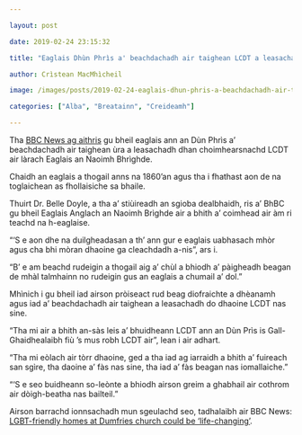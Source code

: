 ```yaml
---

layout: post

date: 2019-02-24 23:15:32

title: "Eaglais Dhùn Phrìs a' beachdachadh air taighean LCDT a leasachadh"

author: Crìstean MacMhìcheil

image: /images/posts/2019-02-24-eaglais-dhun-phris-a-beachdachadh-air-taighean-lgbt-a-leasachadh.webp

categories: ["Alba", "Breatainn", "Creideamh"]

---
```


Tha [BBC News ag aithris](https://www.bbc.co.uk/news/uk-scotland-south-scotland-47291707) gu bheil eaglais ann an Dùn Phrìs a’ beachdachadh air taighean ùra a leasachadh dhan choimhearsnachd LCDT air làrach Eaglais an Naoimh Bhrìghde.

Chaidh an eaglais a thogail anns na 1860’an agus tha i fhathast aon de na toglaichean as fhollaisiche sa bhaile.

Thuirt Dr. Belle Doyle, a tha a’ stiùireadh an sgioba dealbhaidh, ris a’ BhBC gu bheil Eaglais Anglach an Naoimh Brìghde air a bhith a’ coimhead air àm ri teachd na h-eaglaise.

“‘S e aon dhe na duilgheadasan a th’ ann gur e eaglais uabhasach mhòr agus cha bhi mòran dhaoine ga cleachdadh a-nis”, ars i.

“B’ e am beachd rudeigin a thogail aig a’ chùl a bhiodh a’ pàigheadh beagan de mhàl talmhainn no rudeigin gus an eaglais a chumail a’ dol.”

Mhìnich i gu bheil iad airson pròiseact rud beag diofraichte a dhèanamh agus iad a’ beachdachadh air taighean a leasachadh do dhaoine LCDT nas sine.

“Tha mi air a bhith an-sàs leis a’ bhuidheann LCDT ann an Dùn Prìs is Gall-Ghaidhealaibh fiù ’s mus robh LCDT air”, lean i air adhart.

“Tha mi eòlach air tòrr dhaoine, ged a tha iad ag iarraidh a bhith a’ fuireach san sgìre, tha daoine a’ fàs nas sine, tha iad a’ fàs beagan nas iomallaiche.”

“‘S e seo buidheann so-leònte a bhiodh airson greim a ghabhail air cothrom air dòigh-beatha nas bailteil.”

Airson barrachd ionnsachadh mun sgeulachd seo, tadhalaibh air BBC News: [LGBT-friendly homes at Dumfries church could be ‘life-changing’](https://www.bbc.co.uk/news/uk-scotland-south-scotland-47291707).
